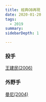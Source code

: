```yaml
---
title: 經典OB再現
date: 2020-01-20
tags:
  - 2019
summary: 
sidebarDepth: 1

---
```

### 投手
[王建民(2006)](王建民.md)

### 外野手
[曼尼(2004)](曼尼.md)